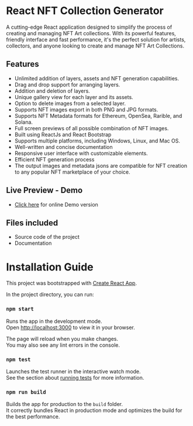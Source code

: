 # React NFT Collection Generator

A cutting-edge React application designed to simplify the process of creating and managing NFT Art collections. With its powerful features, friendly interface and fast performance, it's the perfect solution for artists, collectors, and anyone looking to create and manage NFT Art Collections.

## Features

- Unlimited addition of layers, assets and NFT generation capabilities.
- Drag and drop support for arranging layers.
- Addition and deletion of layers.
- Unique gallery view for each layer and its assets.
- Option to delete images from a selected layer.
- Supports NFT images export in both PNG and JPG formats.
- Supports NFT Metadata formats for Ethereum, OpenSea, Rarible, and Solana.
- Full screen previews of all possible combination of NFT images.
- Built using ReactJs and React Bootstrap
- Supports multiple platforms, including Windows, Linux, and Mac OS.
- Well-written and concise documentation
- Responsive user interface with customizable elements.
- Efficient NFT generation process
- The output images and metadata jsons are compatible for NFT creation to any popular NFT marketplace of your choice.

## Live Preview - Demo

- [Click here](https://react-nft-collection-generator.vercel.app/) for online Demo version

## Files included

- Source code of the project
- Documentation


# Installation Guide

This project was bootstrapped with [Create React App](https://github.com/facebook/create-react-app).

In the project directory, you can run:

### `npm start`

Runs the app in the development mode.\
Open [http://localhost:3000](http://localhost:3000) to view it in your browser.

The page will reload when you make changes.\
You may also see any lint errors in the console.

### `npm test`

Launches the test runner in the interactive watch mode.\
See the section about [running tests](https://facebook.github.io/create-react-app/docs/running-tests) for more information.

### `npm run build`

Builds the app for production to the `build` folder.\
It correctly bundles React in production mode and optimizes the build for the best performance.
